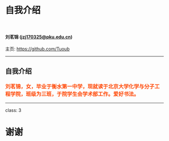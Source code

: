 ﻿
# 自我介绍

&nbsp;
&nbsp;

#### 刘茗锦 (jzj170325@pku.edu.cn)  

主页: https://github.com/Tuoub

---

## 自我介绍

### <font color="orangered">刘茗锦，女，毕业于衡水第一中学，现就读于北京大学化学与分子工程学院，班级为三班，于院学生会学术部工作。爱好书法。</font>

---

class: 3

# 谢谢
